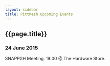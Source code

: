 ```yaml
---
layout: sidebar
title: PittMesh Upcoming Events
---
```


## {{page.title}}

### 24 June 2015

SNAPPGH Meeting. 19:00 @ The Hardware Store.
